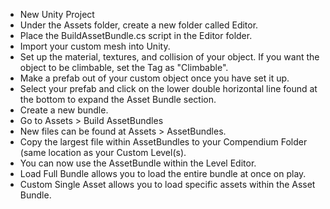 - New Unity Project
- Under the Assets folder, create a new folder called Editor.
- Place the BuildAssetBundle.cs script in the Editor folder.
- Import your custom mesh into Unity.
- Set up the material, textures, and collision of your object. If you want the object to be climbable, set the Tag as "Climbable".
- Make a prefab out of your custom object once you have set it up.
- Select your prefab and click on the lower double horizontal line found at the bottom to expand the Asset Bundle section.
- Create a new bundle.
- Go to Assets > Build AssetBundles
- New files can be found at Assets > AssetBundles.
- Copy the largest file within AssetBundles to your Compendium Folder (same location as your Custom Level(s).
- You can now use the AssetBundle within the Level Editor. 
- Load Full Bundle allows you to load the entire bundle at once on play. 
- Custom Single Asset allows you to load specific assets within the Asset Bundle.
